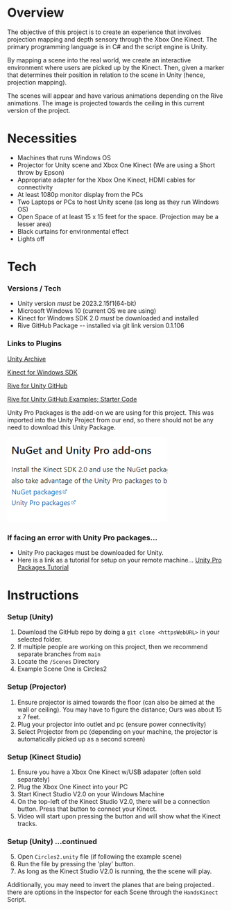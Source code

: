 # Overview

The objective of this project is to create an experience that involves projection mapping and depth sensory through the Xbox One Kinect. The primary programming language is in C# and the script engine is Unity. 

By mapping a scene into the real world, we create an interactive environment where users are picked up by the Kinect. Then, given a marker that determines their position in relation to the scene in Unity (hence, projection mapping). 

The scenes will appear and have various animations depending on the Rive animations. The image is projected towards the ceiling in this current version of the project.

# Necessities
- Machines that runs Windows OS
- Projector for Unity scene and Xbox One Kinect (We are using a Short throw by Epson)
- Appropriate adapter for the Xbox One Kinect, HDMI cables for connectivity
- At least 1080p monitor display from the PCs
- Two Laptops or PCs to host Unity scene (as long as they run Windows OS)
- Open Space of at least 15 x 15 feet for the space. (Projection may be a lesser area)
- Black curtains for environmental effect
- Lights off

# Tech

### Versions / Tech
- Unity version *must* be 2023.2.15f1(64-bit)
- Microsoft Windows 10 (current OS we are using)
- Kinect for Windows SDK 2.0 *must* be downloaded and installed
- Rive GitHub Package -- installed via git link version 0.1.106

### Links to Plugins
[Unity Archive](https://unity.com/releases/editor/archive)

[Kinect for Windows SDK](https://learn.microsoft.com/en-us/windows/apps/design/devices/kinect-for-windows)

[Rive for Unity GitHub](https://github.com/rive-app/rive-unity)

[Rive for Unity GitHub Examples; Starter Code](https://github.com/rive-app/rive-unity-examples/)

Unity Pro Packages is the add-on we are using for this project. This was imported into the Unity Project from our end, so there should not be any need to download this Unity Package.

![Screenshot of the Unity Packages location for linking Kinect One and Unity](/Resources/UnityPackages.png)


### If facing an error with Unity Pro packages...
- Unity Pro packages must be downloaded for Unity.
- Here is a link as a tutorial for setup on your remote machine... [Unity Pro Packages Tutorial](https://www.youtube.com/watch?v=6EkQA3GakFI&t=99s)


# Instructions


### Setup (Unity)
1. Download the GitHub repo by doing a `git clone <httpsWebURL>` in your selected folder.
2. If multiple people are working on this project, then we recommend separate branches from `main`
3. Locate the `/Scenes` Directory
4. Example Scene One is Circles2

### Setup (Projector)
1. Ensure projector is aimed towards the floor (can also be aimed at the wall or ceiling). You may have to figure the distance; Ours was about 15 x 7 feet.
2. Plug your projector into outlet and pc (ensure power connectivity)
3. Select Projector from pc (depending on your machine, the projector is automatically picked up as a second screen)

### Setup (Kinect Studio)
1. Ensure you have a Xbox One Kinect w/USB adapater (often sold separately)
2. Plug the Xbox One Kinect into your PC
3. Start Kinect Studio V2.0 on your Windows Machine
4. On the top-left of the Kinect Studio V2.0, there will be a connection button. Press that button to connect your Kinect.
5. Video will start upon pressing the button and will show what the Kinect tracks.

### Setup (Unity) ...continued
5. Open `Circles2.unity` file (if following the example scene)
6. Run the file by pressing the 'play' button. 
7. As long as the Kinect Studio V2.0 is running, the the scene will play.

Additionally, you may need to invert the planes that are being projected.. there are options in the Inspector for each Scene through the `HandsKinect` Script.